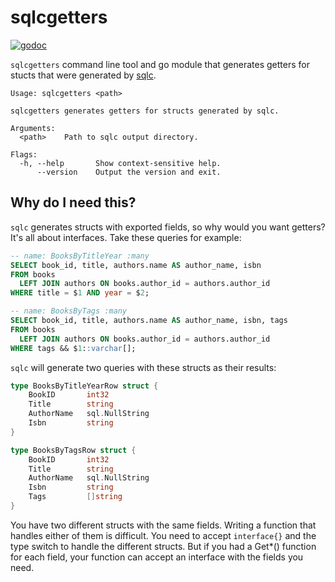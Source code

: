 # sqlcgetters

[![godoc](https://pkg.go.dev/badge/github.com/willabides/sqlcgetters.svg)](https://pkg.go.dev/github.com/willabides/sqlcgetters)

`sqlcgetters` command line tool and go module that generates getters for stucts that were generated by [sqlc](https://github.com/kyleconroy/sqlc).

<!--- everything between the next line and the "end usage output" comment is generated by script/generate-readme --->
<!--- start usage output --->
```
Usage: sqlcgetters <path>

sqlcgetters generates getters for structs generated by sqlc.

Arguments:
  <path>    Path to sqlc output directory.

Flags:
  -h, --help       Show context-sensitive help.
      --version    Output the version and exit.
```
<!--- end usage output --->

## Why do I need this?

`sqlc` generates structs with exported fields, so why would you want getters? It's all about interfaces. Take these 
queries for example: 

```sql
-- name: BooksByTitleYear :many
SELECT book_id, title, authors.name AS author_name, isbn
FROM books
  LEFT JOIN authors ON books.author_id = authors.author_id
WHERE title = $1 AND year = $2;

-- name: BooksByTags :many
SELECT book_id, title, authors.name AS author_name, isbn, tags
FROM books
  LEFT JOIN authors ON books.author_id = authors.author_id
WHERE tags && $1::varchar[];
```

`sqlc` will generate two queries with these structs as their results:

```go
type BooksByTitleYearRow struct {
    BookID       int32
    Title        string
    AuthorName   sql.NullString
    Isbn         string
}

type BooksByTagsRow struct {
    BookID       int32
    Title        string
    AuthorName   sql.NullString
    Isbn         string
    Tags         []string
}
```

You have two different structs with the same fields. Writing a function that handles either of them is difficult. 
You need to accept `interface{}` and the type switch to handle the different structs. But if you had a Get*() 
function for each field, your function can accept an interface with the fields you need.
